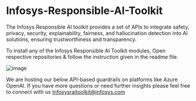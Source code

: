 # **Infosys-Responsible-AI-Toolkit**
The Infosys Responsible AI toolkit provides a set of APIs to integrate safety, privacy, security, explainability, fairness, and hallucination detection into AI solutions, ensuring trustworthiness and transparency. 

To install any of the Infosys Responsible AI Toolkit modules, Open respective repositories & follow the instruction given in the readme file.

![image](https://github.com/user-attachments/assets/d2f6eb7a-a971-4644-be4f-7b800c4ffadf)


We are hosting our below API-based guardrails on platforms like Azure OpenAI.
If you have more questions or need further insights please feel free to connect with us  Infosysraitoolkit@infosys.com

